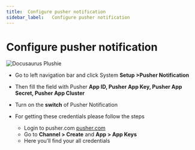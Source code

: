 ```yaml
---
title:  Configure pusher notification
sidebar_label:   Configure pusher notification
---
```


# Configure pusher notification

![Docusaurus Plushie](../../../static/yoori/Screenshot_30-1024x591.png)

- Go to left navigation bar and click  System **Setup >Pusher Notification**
- Then fill the field with Pusher **App ID, Pusher App Key, Pusher App Secret, Pusher App Cluster**
- Turn on the **switch** of Pusher Notification
- For getting these credentials please follow the steps

   - Login to pusher.com [pusher.com](https://pusher.com/)
   - Go to **Channel > Create** and **App > App Keys**
   - Here you’ll find your all credentials